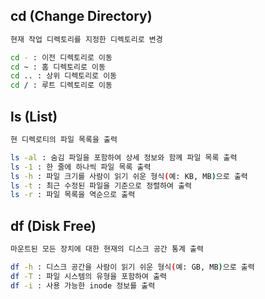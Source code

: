 ## cd (Change Directory)
```bash
현재 작업 디렉토리를 지정한 디렉토리로 변경

cd - : 이전 디렉토리로 이동
cd ~ : 홈 디렉토리로 이동
cd .. : 상위 디렉토리로 이동
cd / : 루트 디렉토리로 이동
```

## ls (List)
```bash
현 디렉로티의 파일 목록을 출력

ls -al : 숨김 파일을 포함하여 상세 정보와 함께 파일 목록 출력
ls -1 : 한 줄에 하나씩 파일 목록 출력
ls -h : 파일 크기를 사람이 읽기 쉬운 형식(예: KB, MB)으로 출력
ls -t : 최근 수정된 파일을 기준으로 정렬하여 출력
ls -r : 파일 목록을 역순으로 출력
```

## df (Disk Free)
```bash
마운트된 모든 장치에 대한 현재의 디스크 공간 통계 출력

df -h : 디스크 공간을 사람이 읽기 쉬운 형식(예: GB, MB)으로 출력
df -T : 파일 시스템의 유형을 포함하여 출력
df -i : 사용 가능한 inode 정보를 출력
```